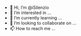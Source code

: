 - 👋 Hi, I’m @iSilenzio
- 👀 I’m interested in ...
- 🌱 I’m currently learning ...
- 💞️ I’m looking to collaborate on ...
- 📫 How to reach me ...

<!---
iSilenzio/iSilenzio is a ✨ special ✨ repository because its `README.md` (this file) appears on your GitHub profile.
You can click the Preview link to take a look at your changes.
--->
